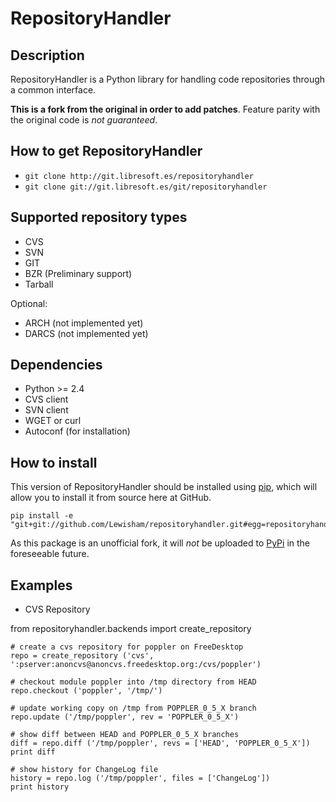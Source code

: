 RepositoryHandler
=================

Description
-----------

RepositoryHandler is a Python library for handling code repositories 
through a common interface.

**This is a fork from the original in order to add patches**. Feature
parity with the original code is *not guaranteed*.

How to get RepositoryHandler
----------------------------

* `git clone http://git.libresoft.es/repositoryhandler`
* `git clone git://git.libresoft.es/git/repositoryhandler`

Supported repository types
--------------------------

* CVS
* SVN
* GIT
* BZR (Preliminary support)
* Tarball

Optional:

* ARCH (not implemented yet)
* DARCS (not implemented yet)

Dependencies
------------

* Python >= 2.4
* CVS client
* SVN client
* WGET or curl
* Autoconf (for installation)

How to install
--------------

This version of RepositoryHandler should be installed using [pip](http://pip.openplans.org/), which
will allow you to install it from source here at GitHub. 

    pip install -e "git+git://github.com/Lewisham/repositoryhandler.git#egg=repositoryhandler"

As this package is an unofficial fork, it will *not* be uploaded to [PyPi](http://pypi.python.org/pypi/) in the
foreseeable future.

Examples
--------

* CVS Repository

from repositoryhandler.backends import create\_repository

    # create a cvs repository for poppler on FreeDesktop
    repo = create_repository ('cvs', ':pserver:anoncvs@anoncvs.freedesktop.org:/cvs/poppler')

    # checkout module poppler into /tmp directory from HEAD
    repo.checkout ('poppler', '/tmp/')

    # update working copy on /tmp from POPPLER_0_5_X branch
    repo.update ('/tmp/poppler', rev = 'POPPLER_0_5_X')

    # show diff between HEAD and POPPLER_0_5_X branches
    diff = repo.diff ('/tmp/poppler', revs = ['HEAD', 'POPPLER_0_5_X'])
    print diff

    # show history for ChangeLog file
    history = repo.log ('/tmp/poppler', files = ['ChangeLog'])
    print history

